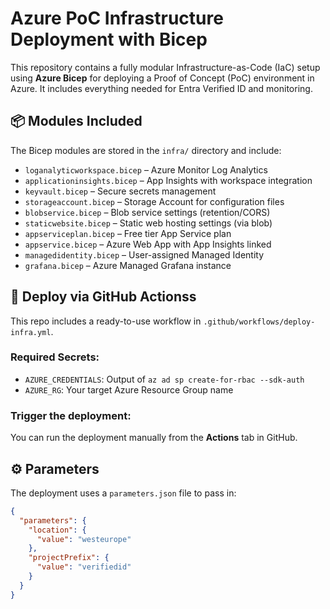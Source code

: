 # Azure PoC Infrastructure Deployment with Bicep

This repository contains a fully modular Infrastructure-as-Code (IaC) setup using **Azure Bicep** for deploying a Proof of Concept (PoC) environment in Azure. It includes everything needed for Entra Verified ID and monitoring.

## 📦 Modules Included

The Bicep modules are stored in the `infra/` directory and include:

- `loganalyticworkspace.bicep` – Azure Monitor Log Analytics
- `applicationinsights.bicep` – App Insights with workspace integration
- `keyvault.bicep` – Secure secrets management
- `storageaccount.bicep` – Storage Account for configuration files
- `blobservice.bicep` – Blob service settings (retention/CORS)
- `staticwebsite.bicep` – Static web hosting settings (via blob)
- `appserviceplan.bicep` – Free tier App Service plan
- `appservice.bicep` – Azure Web App with App Insights linked
- `managedidentity.bicep` – User-assigned Managed Identity
- `grafana.bicep` – Azure Managed Grafana instance

## 🚀 Deploy via GitHub Actionss

This repo includes a ready-to-use workflow in `.github/workflows/deploy-infra.yml`.

### Required Secrets:

- `AZURE_CREDENTIALS`: Output of `az ad sp create-for-rbac --sdk-auth`
- `AZURE_RG`: Your target Azure Resource Group name

### Trigger the deployment:

You can run the deployment manually from the **Actions** tab in GitHub.

## ⚙️ Parameters

The deployment uses a `parameters.json` file to pass in:

```json
{
  "parameters": {
    "location": {
      "value": "westeurope"
    },
    "projectPrefix": {
      "value": "verifiedid"
    }
  }
}
